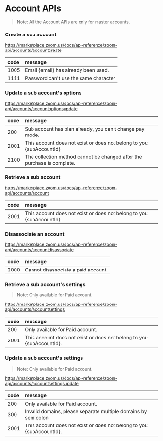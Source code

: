 # Account APIs
> Note: All the Account APIs are only for master accounts.

### Create a sub account 
https://marketplace.zoom.us/docs/api-reference/zoom-api/accounts/accountcreate

| code | message                               |
|:---- |:------------------------------------- |
| 1005 | Email {email} has already been used.  |
| 1111 | Password can't use the same character | 


### Update a sub account's options 
https://marketplace.zoom.us/docs/api-reference/zoom-api/accounts/accountoptionsupdate

| code | message                                                                 |
|:---- |:----------------------------------------------------------------------- |
| 200  | Sub account has plan already, you can't change pay mode.                |
| 2001 | This account does not exist or does not belong to you: {subAccountId}   |
| 2100 | The collection method cannot be changed after the purchase is complete. | 

### Retrieve a sub account
https://marketplace.zoom.us/docs/api-reference/zoom-api/accounts/account

| code | message                                                                |
|:---- |:---------------------------------------------------------------------  |
| 2001 | This account does not exist or does not belong to you: {subAccountId}. | 


### Disassociate an account 
https://marketplace.zoom.us/docs/api-reference/zoom-api/accounts/accountdisassociate

| code | message                             |
|:---- |:----------------------------------- |
| 2000 | Cannot disassociate a paid account. | 

### Retrieve a sub account's settings
> Note: Only available for Paid account.

https://marketplace.zoom.us/docs/api-reference/zoom-api/accounts/accountsettings

| code | message                                                                |
|:---- |:---------------------------------------------------------------------  |
| 200  | Only available for Paid account.                                       |
| 2001 | This account does not exist or does not belong to you: {subAccountId}. | 



### Update a sub account's settings
> Note: Only available for Paid account.

https://marketplace.zoom.us/docs/api-reference/zoom-api/accounts/accountsettingsupdate

| code | message                                                                |
|:---- |:---------------------------------------------------------------------  |
| 200  | Only available for Paid account.                                       |
| 300  | Invalid domains, please separate multiple domains by semicolon.        |
| 2001 | This account does not exist or does not belong to you: {subAccountId}. | 


